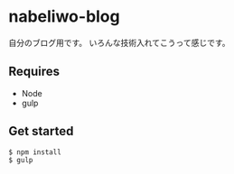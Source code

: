 # nabeliwo-blog
自分のブログ用です。
いろんな技術入れてこうって感じです。

## Requires
- Node
- gulp

## Get started
```
$ npm install
$ gulp
```
